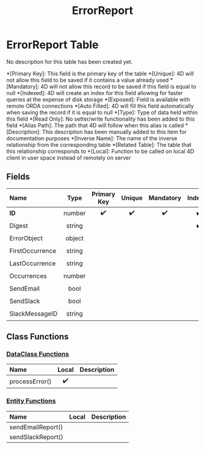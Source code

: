 ﻿---
layout: default
title: ErrorReport
parent: Tables
---
# ErrorReport Table
No description for this table has been created yet.

*[Primary Key]: This field is the primary key of the table
*[Unique]: 4D will not allow this field to be saved if it contains a value already used
*[Mandatory]: 4D will not allow this record to be saved if this field is equal to null
*[Indexed]: 4D will create an index for this field allowing for faster queries at the expense of disk storage
*[Exposed]: Field is available with remote ORDA connections
*[Auto Filled]: 4D will fill this field automatically when saving the record if it is equal to null
*[Type]: Type of data held within this field
*[Read Only]: No setter/write functionality has been added to this field
*[Alias Path]: The path that 4D will follow when this alias is called
*[Description]: This description has been manually added to this item for documentation purposes
*[Inverse Name]: The name of the inverse relationship from the corresponding table
*[Related Table]: The table that this relationship corresponds to
*[Local]: Function to be called on local 4D client in user space instead of remotely on server
## Fields

|Name|Type|Primary Key|Unique|Mandatory|Indexed|Exposed|Auto Filled|Description|
|:---|:---:|:---:|:---:|:---:|:---:|:---:|:---:|:---:|
|**ID**|number|✔️|✔️|✔️|✔️|✔️|✔️||
|Digest|string||||✔️|✔️|||
|ErrorObject|object|||||✔️|||
|FirstOccurrence|string|||||✔️|||
|LastOccurrence|string|||||✔️|||
|Occurrences|number|||||✔️|||
|SendEmail|bool|||||✔️|||
|SendSlack|bool|||||✔️|||
|SlackMessageID|string|||||✔️|||

## Class Functions

### [DataClass Functions](https://github.com/synthotec/SynthoTec-4D/blob/main/Project/Sources/Classes/ErrorReport.4dm)

|Name|Local|Description|
|:---|:---:|:---:|
|processError()|✔️||

### [Entity Functions](https://github.com/synthotec/SynthoTec-4D/blob/main/Project/Sources/Classes/ErrorReportEntity.4dm)

|Name|Local|Description|
|:---|:---:|:---:|
|sendEmailReport()|||
|sendSlackReport()|||